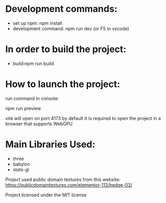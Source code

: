 # Development commands:
- set up npm: 
npm install
- development command: 
npm run dev (or F5 in vscode)

# In order to build the project:
- build:npm run build

# How to launch the project:
run command in console:

npm run preview

vite will open on port 4173 by default
it is required to open the project in a browser that supports WebGPU

# Main Libraries Used:

- three
- babylon
- stats-gl

Project used public domain textures from this website:
https://publicdomaintextures.com/elementor-112/hedge-03/

Project licensed under the MIT license
